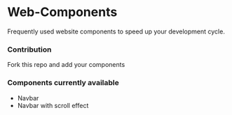 # Web-Components   

Frequently used website components to speed up your development cycle.   
   
### Contribution   
Fork this repo and add your components   

### Components currently available   

- Navbar
- Navbar with scroll effect